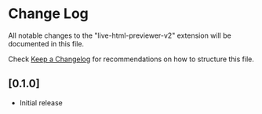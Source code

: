 # Change Log

All notable changes to the "live-html-previewer-v2" extension will be documented in this file.

Check [Keep a Changelog](http://keepachangelog.com/) for recommendations on how to structure this file.

## [0.1.0]

- Initial release